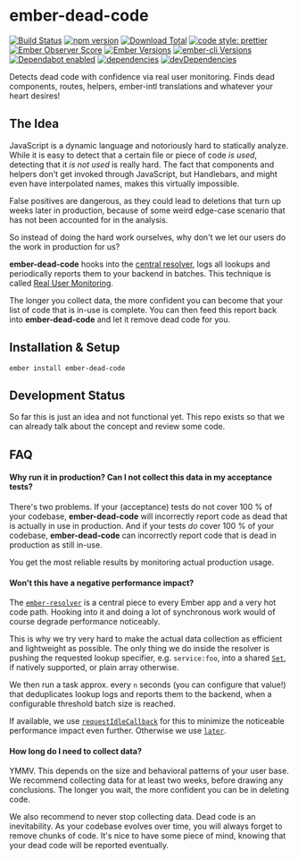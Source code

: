 # ember-dead-code

[![Build Status](https://travis-ci.org/buschtoens/ember-dead-code.svg)](https://travis-ci.org/buschtoens/ember-dead-code)
[![npm version](https://badge.fury.io/js/ember-dead-code.svg)](http://badge.fury.io/js/ember-dead-code)
[![Download Total](https://img.shields.io/npm/dt/ember-dead-code.svg)](http://badge.fury.io/js/ember-dead-code)
[![code style: prettier](https://img.shields.io/badge/code_style-prettier-ff69b4.svg)](https://github.com/prettier/prettier)  
[![Ember Observer Score](https://emberobserver.com/badges/ember-dead-code.svg)](https://emberobserver.com/addons/ember-dead-code)
[![Ember Versions](https://img.shields.io/badge/Ember.js%20Versions-%5E2.18%20%7C%7C%20%5E3.0-brightgreen.svg)](https://travis-ci.org/buschtoens/ember-dead-code)
[![ember-cli Versions](https://img.shields.io/badge/ember--cli%20Versions-%5E2.13%20%7C%7C%20%5E3.0-brightgreen.svg)](https://travis-ci.org/buschtoens/ember-dead-code)  
[![Dependabot enabled](https://img.shields.io/badge/dependabot-enabled-blue.svg?logo=dependabot)](https://dependabot.com/)
[![dependencies](https://img.shields.io/david/buschtoens/ember-dead-code.svg)](https://david-dm.org/buschtoens/ember-dead-code)
[![devDependencies](https://img.shields.io/david/dev/buschtoens/ember-dead-code.svg)](https://david-dm.org/buschtoens/ember-dead-code)

Detects dead code with confidence via real user monitoring. Finds dead
components, routes, helpers, ember-intl translations and whatever your heart
desires!

## The Idea

JavaScript is a dynamic language and notoriously hard to statically analyze.
While it is easy to detect that a certain file or piece of code _is used_,
detecting that it _is not used_ is really hard. The fact that components and
helpers don't get invoked through JavaScript, but Handlebars, and might even
have interpolated names, makes this virtually impossible.

False positives are dangerous, as they could lead to deletions that turn up
weeks later in production, because of some weird edge-case scenario that has not
been accounted for in the analysis.

So instead of doing the hard work ourselves, why don't we let our users do the
work in production for us?

**ember-dead-code** hooks into the [central resolver][ember-resolver], logs
all lookups and periodically reports them to your backend in batches. This
technique is called [Real User Monitoring][real-user-monitoring].

[ember-resolver]: https://github.com/ember-cli/ember-resolver
[real-user-monitoring]: https://en.wikipedia.org/wiki/Real_user_monitoring

The longer you collect data, the more confident you can become that your list of
code that is in-use is complete. You can then feed this report back into
**ember-dead-code** and let it remove dead code for you.

## Installation & Setup

```
ember install ember-dead-code
```

## Development Status

So far this is just an idea and not functional yet. This repo exists so that we
can already talk about the concept and review some code.

## FAQ

#### Why run it in production? Can I not collect this data in my acceptance tests?

There's two problems. If your (acceptance) tests do not cover 100 % of your
codebase, **ember-dead-code** will incorrectly report code as dead that is
actually in use in production. And if your tests _do_ cover 100 % of your
codebase, **ember-dead-code** can incorrectly report code that is dead in
production as still in-use.

You get the most reliable results by monitoring actual production usage.

#### Won't this have a negative performance impact?

The [`ember-resolver`][ember-resolver] is a central piece to every Ember app and
a very hot code path. Hooking into it and doing a lot of synchronous work would
of course degrade performance noticeably.

This is why we try very hard to make the actual data collection as efficient and
lightweight as possible. The only thing we do inside the resolver is pushing the
requested lookup specifier, e.g. `service:foo`, into a shared [`Set`][set], if
natively supported, or plain array otherwise.

[set]: https://developer.mozilla.org/en-US/docs/Web/JavaScript/Reference/Global_Objects/Set

We then run a task approx. every `n` seconds (you can configure that value!)
that deduplicates lookup logs and reports them to the backend, when a
configurable threshold batch size is reached.

If available, we use [`requestIdleCallback`][requestidlecallback] for this to
minimize the noticeable performance impact even further. Otherwise we use
[`later`][later].

[requestidlecallback]: https://developer.mozilla.org/en-US/docs/Web/API/Window/requestIdleCallback
[later]: https://emberjs.com/api/api/ember/release/functions/@ember%2Frunloop/later

#### How long do I need to collect data?

YMMV. This depends on the size and behavioral patterns of your user base. We
recommend collecting data for at least two weeks, before drawing any
conclusions. The longer you wait, the more confident you can be in deleting
code.

We also recommend to never stop collecting data. Dead code is an inevitability.
As your codebase evolves over time, you will always forget to remove chunks of
code. It's nice to have some piece of mind, knowing that your dead code will be
reported eventually.
